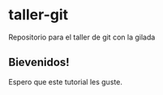 # taller-git
Repositorio para el taller de git con la gilada

## Bievenidos!
Espero que este tutorial les guste.
